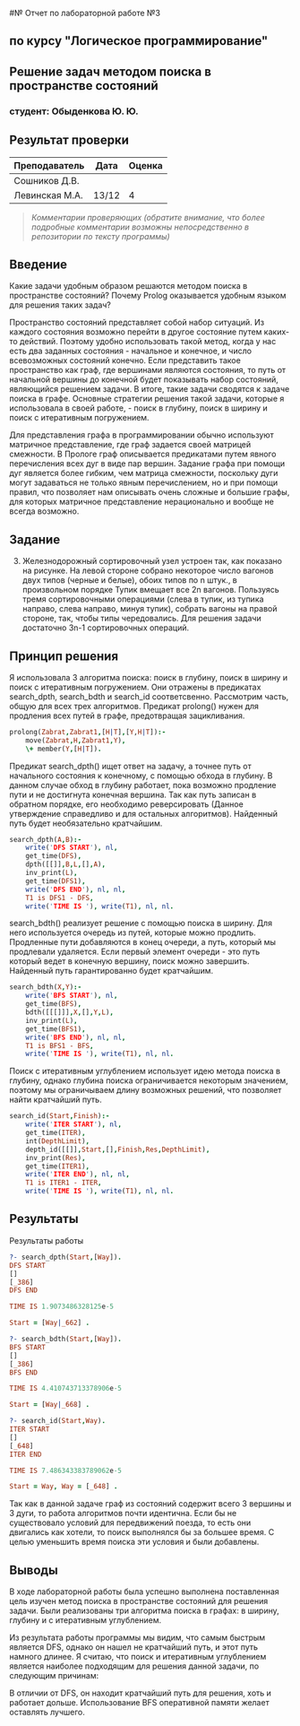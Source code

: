 #№ Отчет по лабораторной работе №3
## по курсу "Логическое программирование"

## Решение задач методом поиска в пространстве состояний

### студент: Обыденкова Ю. Ю.

## Результат проверки

| Преподаватель     | Дата         |  Оценка       |
|-------------------|--------------|---------------|
| Сошников Д.В. |              |               |
| Левинская М.А.|      13/12        |        4       |

> *Комментарии проверяющих (обратите внимание, что более подробные комментарии возможны непосредственно в репозитории по тексту программы)*


## Введение

Какие задачи удобным образом решаются методом поиска в пространстве состояний? Почему Prolog оказывается удобным языком для решения таких задач?

Пространство состояний представляет собой набор ситуаций. Из каждого состояния возможно перейти в другое состояние путем каких-то действий. Поэтому удобно использовать такой метод, когда у нас есть два заданных состояния - начальное и конечное, и число всевозможных состояний конечно. Если представить такое пространство как граф, где вершинами являются состояния, то путь от начальной вершины до конечной будет показывать набор состояний, являющийся решением задачи. В итоге, такие задачи сводятся к задаче поиска в графе. Основные стратегии решения такой задачи, которые я использовала в своей работе, - поиск в глубину, поиск в ширину и поиск с итеративным погружением.

Для представления графа в программировании обычно используют матричное представление, где граф задается своей матрицей смежности. В Прологе граф описывается предикатами путем явного перечисления всех дуг в виде пар вершин. Задание графа при помощи дуг является более гибким, чем матрица смежности, поскольку дуги могут задаваться не только явным перечислением, но и при помощи правил, что позволяет нам описывать очень сложные и большие графы, для которых матричное представление нерационально и вообще не всегда возможно.

## Задание

3. Железнодорожный сортировочный узел устроен так, как показано на
рисунке. На левой стороне собрано некоторое число вагонов двух типов
(черные и белые), обоих типов по n штук., в произвольном порядке
Тупик вмещает все 2n вагонов. Пользуясь тремя сортировочными
операциями (слева в тупик, из тупика направо, слева направо, минуя
тупик), собрать вагоны на правой стороне, так, чтобы типы чередовались.
Для решения задачи достаточно 3n-1 сортировочных операций.

## Принцип решения

Я использовала 3 алгоритма поиска: поиск в глубину, поиск в ширину и поиск с итеративным погружением. Они отражены в предикатах search_dpth, search_bdth и search_id соответсвенно.
Рассмотрим часть, общую для всех трех алгоритмов. Предикат prolong() нужен для продления всех путей в графе, предотвращая зацикливания.
```Prolog
prolong(Zabrat,Zabrat1,[H|T],[Y,H|T]):-
    move(Zabrat,H,Zabrat1,Y),
    \+ member(Y,[H|T]).
```
Предикат search_dpth() ищет ответ на задачу, а точнее путь от начального состояния к конечному, с помощью обхода в глубину. В данном случае обход в глубину работает, пока возможно продление пути и не достигнута конечная вершина. Так как путь записан в обратном порядке, его необходимо реверсировать (Данное утверждение справедливо и для остальных алгоритмов). Найденный путь будет необязательно кратчайшим.
```Prolog
search_dpth(A,B):-
    write('DFS START'), nl,
    get_time(DFS),
    dpth([[]],B,L,[],A),
    inv_print(L),
    get_time(DFS1),
    write('DFS END'), nl, nl,
    T1 is DFS1 - DFS,
    write('TIME IS '), write(T1), nl, nl.
```
search_bdth() реализует решение с помощью поиска в ширину. Для него используется очередь из путей, которые можно продлить. Продленные пути добавляются в конец очереди, а путь, который мы продлевали удаляется. Если первый элемент очереди - это путь который ведет в конечную вершину, поиск можно завершить. Найденный путь гарантированно будет кратчайшим.
```Prolog
search_bdth(X,Y):-
    write('BFS START'), nl,
    get_time(BFS),
    bdth([[[]]],X,[],Y,L),
    inv_print(L),
    get_time(BFS1),
    write('BFS END'), nl, nl,
    T1 is BFS1 - BFS,
    write('TIME IS '), write(T1), nl, nl.
```
Поиск с итеративным углублением использует идею метода поиска в глубину, однако глубина поиска ограничивается некоторым значением, поэтому мы ограничываем длину возможных решений, что позволяет найти кратчайший путь.
```Prolog
search_id(Start,Finish):-
    write('ITER START'), nl,
    get_time(ITER),
    int(DepthLimit),
    depth_id([[]],Start,[],Finish,Res,DepthLimit),
    inv_print(Res),
    get_time(ITER1),
    write('ITER END'), nl, nl,
    T1 is ITER1 - ITER,
    write('TIME IS '), write(T1), nl, nl.
```
## Результаты

Результаты работы

```prolog
?- search_dpth(Start,[Way]).
DFS START
[]
[_386]
DFS END

TIME IS 1.9073486328125e-5

Start = [Way|_662] .

?- search_bdth(Start,[Way]).
BFS START
[]
[_386]
BFS END

TIME IS 4.410743713378906e-5

Start = [Way|_668] .

?- search_id(Start,Way).
ITER START
[]
[_648]
ITER END

TIME IS 7.486343383789062e-5

Start = Way, Way = [_648] .
```

Так как в данной задаче граф из состояний содержит всего 3 вершины и 3 дуги, то работа алгоритмов почти идентична. Если бы не существовало условий для передвижений поезда, то есть они двигались как хотели, то поиск выполнялся бы за большее время. С целью уменьшить время поиска эти условия и были добавлены.

## Выводы

В ходе лабораторной работы была успешно выполнена поставленная цель изучен метод поиска в пространстве состояний для решения задачи. Были реализованы три алгоритма поиска в графах: в ширину, глубину и с итеративным углублением.

Из результата работы программы мы видим, что самым быстрым является DFS, однако он нашел не кратчайший путь, и этот путь намного длинее. Я считаю, что поиск и итеративным углублением является наиболее подходящим для решения данной задачи, по следующим причинам:

В отличии от DFS, он находит кратчайший путь для решения, хоть и работает дольше.
Использование BFS оперативной памяти желает оставлять лучшего.

